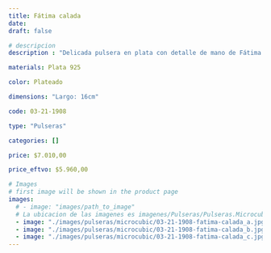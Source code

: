 ```yaml
---
title: Fátima calada
date: 
draft: false

# descripcion
description : "Delicada pulsera en plata con detalle de mano de Fátima calada con cristales cubic. Tamaño para muñecas pequeñas. Largo regulable. "

materials: Plata 925

color: Plateado

dimensions: "Largo: 16cm"

code: 03-21-1908

type: "Pulseras"

categories: []

price: $7.010,00

price_eftvo: $5.960,00

# Images
# first image will be shown in the product page
images:
  # - image: "images/path_to_image"
  # La ubicacion de las imagenes es imagenes/Pulseras/Pulseras.Microcubic/03-21-1908-fatima-calada
  - image: "./images/pulseras/microcubic/03-21-1908-fatima-calada_a.jpg"
  - image: "./images/pulseras/microcubic/03-21-1908-fatima-calada_b.jpg"
  - image: "./images/pulseras/microcubic/03-21-1908-fatima-calada_c.jpg"
---
```

